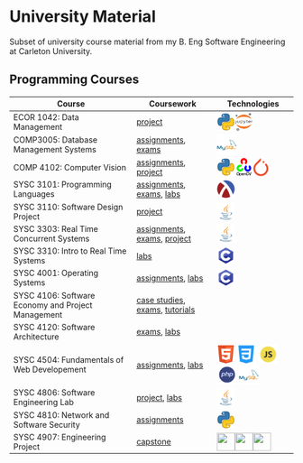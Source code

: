 # University Material 
Subset of university course material from my B. Eng Software Engineering at Carleton University. 
## Programming Courses
| Course | Coursework | Technologies | 
| ------ | ---------- | ------------ |
|ECOR 1042: Data Management|[project](/courses/ECOR1042/image-editor-cli/)|<img align="center" height="32" width="32" src="icons/python_icon.png"><img align="center" height="32" width="32" src="icons/jupyter_notebook_icon.png">|
|COMP3005: Database Management Systems|[assignments](/courses/COMP3005/assignments/), [exams](/courses/COMP3005/exams/)|<img align="center" height="36" width="36" src="icons/mysql_icon.png">|
|COMP 4102: Computer Vision|[assignments](/courses/COMP4102/computer-vision/), [project](/courses/COMP4102/project/)|<img align="center" height="32" width="32" src="icons/python_icon.png"> <img align="center" height="32" width="26" src="icons/opencv_icon.png"> <img align="center" height="32" width="26" src="icons/pytorch_icon.png">|
|SYSC 3101: Programming Languages|[assignments](/courses/SYSC3101/assignments/), [exams](/courses/SYSC3101/exams/), [labs](/courses/SYSC3101/labs/)|<img align="center" height="32" width="32" padding-right="10px;" src="icons/racket_icon.png"> |
|SYSC 3110: Software Design Project|[project](/courses/SYSC3110/monopoly/)|<img align="center" height="32" width="32" src="icons/java_icon.png">|
|SYSC 3303: Real Time Concurrent Systems|[assignments](/courses/SYSC3303/concurrent-systems/), [exams](/courses/SYSC3303/midterm.pdf), [project](/courses/SYSC3303/elevator-simulator/)|<img align="center" height="32" width="32" src="icons/java_icon.png">|
|SYSC 3310: Intro to Real Time Systems|[labs](/courses/SYSC3310/)|<img align="center" height="32" width="32" src="icons/c_icon.png">|
|SYSC 4001: Operating Systems|[assignments](/courses/SYSC4001/assignments/), [labs](/courses/SYSC4001/labs/)|<img align="center" height="32" width="32" src="icons/c_icon.png">|
|SYSC 4106: Software Economy and Project Management|[case studies](/courses/SYSC4106/case-studies/), [exams](/courses/SYSC4106/midterm.pdf), [tutorials](/courses/SYSC4106/tutorials/) ||
|SYSC 4120: Software Architecture|[exams](/courses/SYSC4120/midterm.pdf), [labs](/courses/SYSC4120/labs/)|
|SYSC 4504: Fundamentals of Web Developement|[assignments](/courses/SYSC4504/assignments/), [labs](/courses//SYSC4504/labs/)|<img align="center" height="32" width="32" src="icons/html_icon.png"> <img align="center" height="34" width="34" src="icons/css_icon.png"> <img align="center" height="36" width="36" src="icons/javascript_icon.png"> <img align="center" height="36" width="36" src="icons/php_icon.png"> <img align="center" height="36" width="36" src="icons/mysql_icon.png">|
|SYSC 4806: Software Engineering Lab|[project](/courses/SYSC4806/project/), [labs](/courses/SYSC4806/software-engineering-lab/)|<img align="center" height="32" width="32" src="icons/java_icon.png">|
|SYSC 4810: Network and Software Security|[assignments](/courses/SYSC4810/)|<img align="center" height="32" width="32" src="icons/python_icon.png">|
|SYSC 4907: Engineering Project|[capstone](https://github.com/va9id/carleton-scheduler)|<img align="center" height="32" width="32" src="https://user-images.githubusercontent.com/25181517/183897015-94a058a6-b86e-4e42-a37f-bf92061753e5.png"><img align="center" height="32" width="32" src="https://user-images.githubusercontent.com/25181517/117447155-6a868a00-af3d-11eb-9cfe-245df15c9f3f.png"><img align="center" height="32" width="32" src="https://user-images.githubusercontent.com/25181517/189716630-fe6c084c-6c66-43af-aa49-64c8aea4a5c2.png">|